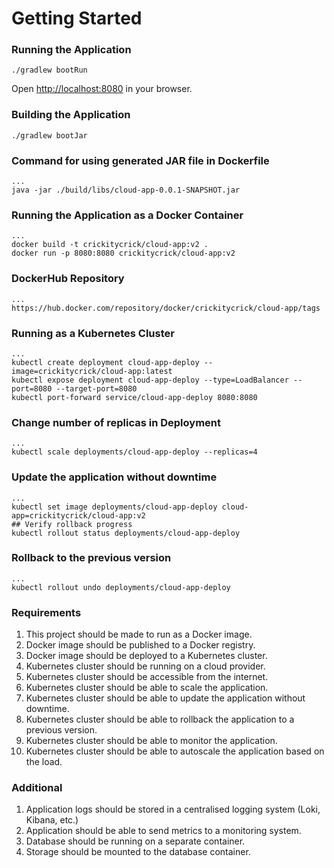 # Getting Started

### Running the Application

```
./gradlew bootRun
```

Open [http://localhost:8080](http://localhost:8080) in your browser.

### Building the Application

```
./gradlew bootJar
```

### Command for using generated JAR file in Dockerfile

```
...
java -jar ./build/libs/cloud-app-0.0.1-SNAPSHOT.jar
```
### Running the Application as a Docker Container

```
...
docker build -t crickitycrick/cloud-app:v2 .
docker run -p 8080:8080 crickitycrick/cloud-app:v2
```

### DockerHub Repository

```
...
https://hub.docker.com/repository/docker/crickitycrick/cloud-app/tags
```

### Running as a Kubernetes Cluster

```
...
kubectl create deployment cloud-app-deploy --image=crickitycrick/cloud-app:latest
kubectl expose deployment cloud-app-deploy --type=LoadBalancer --port=8080 --target-port=8080
kubectl port-forward service/cloud-app-deploy 8080:8080
```

### Change number of replicas in Deployment

```
...
kubectl scale deployments/cloud-app-deploy --replicas=4
```

### Update the application without downtime

```
...
kubectl set image deployments/cloud-app-deploy cloud-app=crickitycrick/cloud-app:v2
## Verify rollback progress
kubectl rollout status deployments/cloud-app-deploy
```

### Rollback to the previous version

```
...
kubectl rollout undo deployments/cloud-app-deploy
```


### Requirements

1. This project should be made to run as a Docker image.
2. Docker image should be published to a Docker registry.
3. Docker image should be deployed to a Kubernetes cluster.
4. Kubernetes cluster should be running on a cloud provider.
5. Kubernetes cluster should be accessible from the internet.
6. Kubernetes cluster should be able to scale the application.
7. Kubernetes cluster should be able to update the application without downtime.
8. Kubernetes cluster should be able to rollback the application to a previous version.
9. Kubernetes cluster should be able to monitor the application.
10. Kubernetes cluster should be able to autoscale the application based on the load.

### Additional
1. Application logs should be stored in a centralised logging system (Loki, Kibana, etc.)
2. Application should be able to send metrics to a monitoring system.
3. Database should be running on a separate container.
4. Storage should be mounted to the database container.
